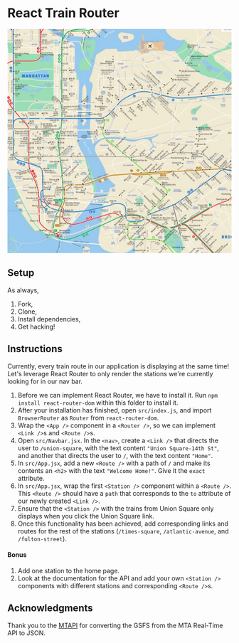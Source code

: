 # React Train Router

<img src="./map.jpeg" width="600px"/>

## Setup
As always,
1. Fork,
1. Clone,
1. Install dependencies,
1. Get hacking!

## Instructions
Currently, every train route in our application is displaying at the same time! Let's leverage React Router to only render the stations we're currently looking for in our nav bar.

1. Before we can implement React Router, we have to install it. Run `npm install react-router-dom` within this folder to install it.
1. After your installation has finished, open `src/index.js`, and import `BrowserRouter` as `Router` from `react-router-dom`.
1. Wrap the `<App />` component in a `<Router />`, so we can implement `<Link />`s and `<Route />`s.
1. Open `src/Navbar.jsx`. In the `<nav>`, create a `<Link />` that directs the user to `/union-square`, with the text content `"Union Square-14th St"`, and another that directs the user to `/`, with the text content `"Home"`.
1. In `src/App.jsx`, add a new `<Route />` with a path of `/` and make its contents an `<h2>` with the text `"Welcome Home!"`. Give it the `exact` attribute.
1. In `src/App.jsx`, wrap the first `<Station />` component within a `<Route />`. This `<Route />` should have a `path` that corresponds to the `to` attribute of our newly created `<Link />`.
1. Ensure that the `<Station />` with the trains from Union Square only displays when you click the Union Square link.
1. Once this functionality has been achieved, add corresponding links and routes for the rest of the stations (`/times-square`, `/atlantic-avenue`, and `/fulton-street`).

#### Bonus
1. Add one station to the home page.
1. Look at the documentation for the API and add your own `<Station />` components with different stations and corresponding `<Route />`s.

## Acknowledgments
Thank you to the [MTAPI](https://github.com/jonthornton/MTAPI) for converting the GSFS from the MTA Real-Time API to JSON. 
